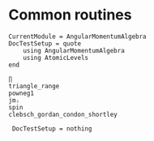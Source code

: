 # Common routines

```@meta
CurrentModule = AngularMomentumAlgebra
DocTestSetup = quote
    using AngularMomentumAlgebra
    using AtomicLevels
end
```

```@docs
∏
triangle_range
powneg1
jmⱼ
spin
clebsch_gordan_condon_shortley
```

```@meta
 DocTestSetup = nothing
```
